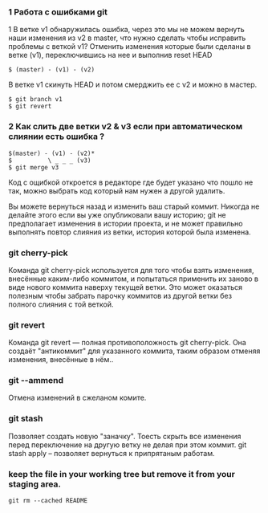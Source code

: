 ### 1 Работа с ошибками git
1 В ветке v1 обнаружилась ошибка, через это мы не можем вернуть наши изменения из v2 в master,
что нужно сделать чтобы исправить проблемы с веткой v1?
Отменить изменения которые были сделаны в ветке (v1), переключившись на нее и выполнив reset HEAD
```
$ (master) - (v1) - (v2)
```
В ветке v1 скинуть HEAD и потом смерджить ее с v2 и можно в мастер.
```
$ git branch v1
$ git revert 
```
### 2 Как слить две ветки v2 & v3 если при автоматическом слиянии есть ошибка ? 
```
$(master) - (v1) - (v2)*
$          \ _ _ _ (v3)
$ git merge v3
```
Код с ощибкой откроется в редакторе где будет указано что пошло не так,
можно выбрать код который нам нужен а другой удалить. 

Вы можете вернуться назад и изменить ваш старый коммит. 
Никогда не делайте этого если вы уже опубликовали вашу историю; git не предполагает изменения в истории проекта,
и не может правильно выполнять повтор слияния из ветки, история которой была изменена.

### git cherry-pick
Команда git cherry-pick используется для того чтобы взять изменения, внесённые каким-либо коммитом, и попытаться применить их заново в виде нового коммита наверху текущей ветки. Это может оказаться полезным чтобы забрать парочку коммитов из другой ветки без полного слияния с той веткой.

### git revert 
Команда git revert — полная противоположность git cherry-pick. Она создаёт "антикоммит" для указанного коммита, таким образом отменяя изменения, внесённые в нём..

### git --ammend
Отмена изменений в сжеланом комите. 

### git stash
Позволяет создать новую "заначку". Тоесть скрыть все изменения перед переключение на другую ветку не делая при этом коммит. 
git stash apply – позволяет вернуться к припрятаным работам.

### keep the file in your working tree but remove it from your staging area.
```git
git rm --cached README
```
